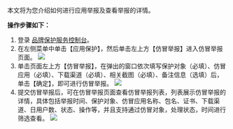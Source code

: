 本文将为您介绍如何进行应用举报及查看举报的详情。

**操作步骤如下：**
1. 登录 [品牌保护服务控制台](https://console.cloud.tencent.com/bps)。
2. 在左侧菜单中单击【应用保护】，然后单击左上方【仿冒举报】进入仿冒举报页面。
![](https://main.qcloudimg.com/raw/d70f2d7cbbaa346cb33bd140527c492d.png)
3. 单击页面左上方【仿冒举报】，在弹出的窗口依次填写保护对象（必填）、仿冒应用（必填）、下载渠道（必填）、相关截图（必填）、备注信息（选填）后，单击【确定】，即可进行仿冒举报。
![](https://main.qcloudimg.com/raw/53dd8fba74c3e333a2a6cd9b78ea278a.png)
4. 提交仿冒举报后，可在仿冒举报页面查看仿冒举报列表，列表展示仿冒举报的详情，具体包括举报时间、保护对象、仿冒应用名称、包名、证书、下载渠道、日用户数、状态、操作等，并且支持通过仿冒对象，处理状态，时间进行筛选查看。
![](https://main.qcloudimg.com/raw/8008c3ec088b7021f5ef1f88243e0c8d.png)
